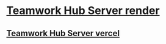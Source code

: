# [Teamwork Hub Server render](https://teamwork-hub-server.onrender.com)

## [Teamwork Hub Server vercel](https://teamwork-hub-server.vercel.app)
